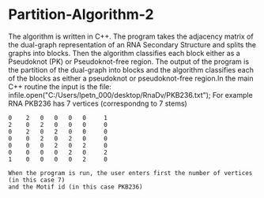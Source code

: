 # Partition-Algorithm-2
The algorithm is written in C++. The program takes the adjacency matrix of the dual-graph representation of an RNA Secondary Structure and splits the graphs into blocks. Then the algorithm classifies each block either as a Pseudoknot (PK) or Pseudoknot-free region.
The output of the program is the partition of the dual-graph into blocks and the algorithm classifies each of the blocks as either a pseudoknot or pseudoknot-free region.In the main C++ routine the input is the file:
infile.open("C:/Users/lpetn_000/desktop/RnaDv/PKB236.txt");
For example RNA PKB236 has 7 vertices (correspondng to 7 stems)
       
    0    2   0   0   0   0     1
    2    0   2   0   0   0     0      
    0    2   0   2   0   0     0       
    0    0   2   0   2   0     0       
    0    0   0   2   0   2     0  
    0    0   0   0   2   0     2     
    1    0   0   0   0   2     0    
   
    When the program is run, the user enters first the number of vertices (in this case 7) 
    and the Motif id (in this case PKB236)
   
